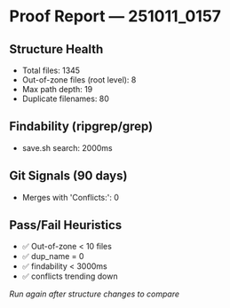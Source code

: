 # Proof Report — 251011_0157

## Structure Health
- Total files: 1345
- Out-of-zone files (root level): 8
- Max path depth: 19
- Duplicate filenames: 80

## Findability (ripgrep/grep)
- save.sh search: 2000ms

## Git Signals (90 days)
- Merges with 'Conflicts:': 0

## Pass/Fail Heuristics
- ✅ Out-of-zone < 10 files
- ✅ dup_name = 0
- ✅ findability < 3000ms
- ✅ conflicts trending down

_Run again after structure changes to compare_
